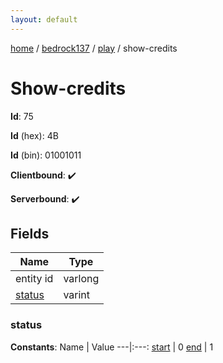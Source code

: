 ```yaml
---
layout: default
---
```


[home](/)  /  [bedrock137](/protocol/bedrock137)  /  [play](/protocol/bedrock137/play)  /  show-credits

# Show-credits

**Id**: 75

**Id** (hex): 4B

**Id** (bin): 01001011

**Clientbound**: ✔️

**Serverbound**: ✔️

## Fields

Name | Type
---|---
entity id | varlong
[status](#status) | varint

### status

**Constants**:
Name | Value
---|:---:
[start](status_start) | 0
[end](status_end) | 1

